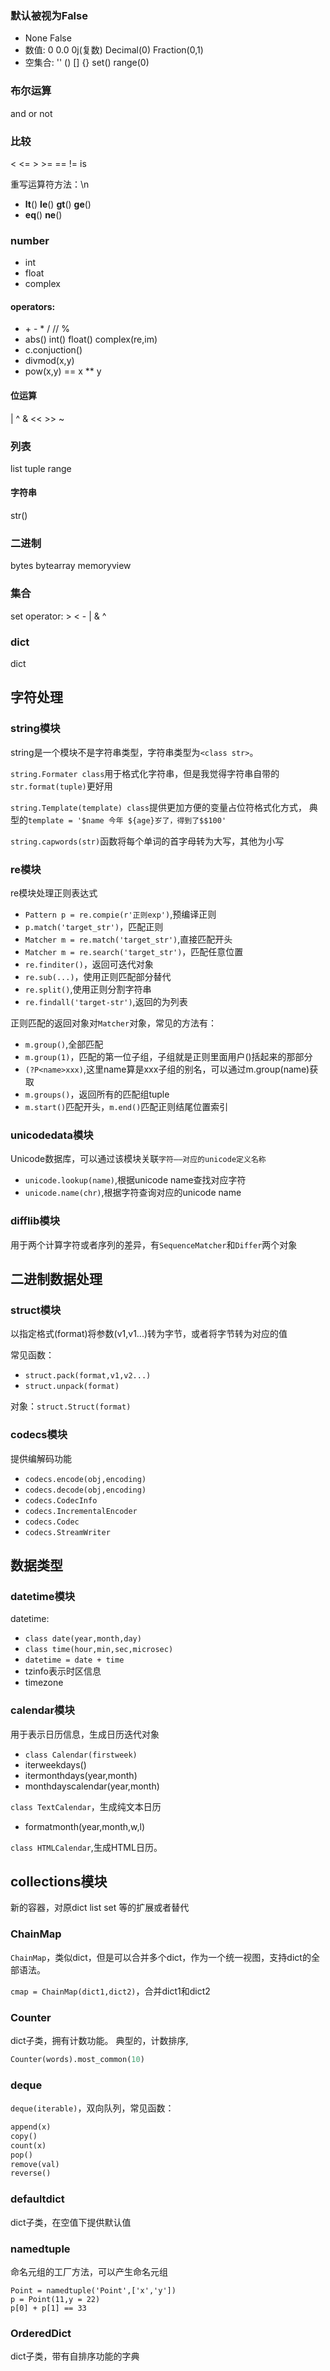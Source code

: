 
### 默认被视为False

- None False
- 数值: 0 0.0 0j(复数) Decimal(0) Fraction(0,1)
- 空集合: '' () [] {} set() range(0)

### 布尔运算
and or not

### 比较
< <= > >= == != is <is not>

重写运算符方法：\n
- __lt__()    __le__()    __gt__()    __ge__()
- __eq__() __ne__()


### number 
- int 
- float
- complex

#### operators:
- \+ \- \* / // % 
- abs() int() float() complex(re,im) 
- c.conjuction()
- divmod(x,y)
- pow(x,y) == x ** y

#### 位运算
| ^ & << >> ~

### 列表
list
tuple
range

#### 字符串
str()

### 二进制
bytes
bytearray
memoryview

### 集合
set
operator: > < - | & ^

### dict
dict

## 字符处理

### string模块
string是一个模块不是字符串类型，字符串类型为`<class str>`。

`string.Formater class`用于格式化字符串，但是我觉得字符串自带的`str.format(tuple)`更好用

`string.Template(template) class`提供更加方便的变量占位符格式化方式，
典型的`template = '$name 今年 ${age}岁了，得到了$$100'`

`string.capwords(str)`函数将每个单词的首字母转为大写，其他为小写

### re模块
re模块处理正则表达式

- `Pattern p = re.compie(r'正则exp')`,预编译正则
- `p.match('target_str')`，匹配正则
- `Matcher m = re.match('target_str')`,直接匹配开头
- `Matcher m = re.search('target_str')`，匹配任意位置
- `re.finditer()`，返回可迭代对象
- `re.sub(...)`，使用正则匹配部分替代
- `re.split()`,使用正则分割字符串
- `re.findall('target-str')`,返回的为列表

正则匹配的返回对象对`Matcher`对象，常见的方法有：
- `m.group()`,全部匹配
- `m.group(1)`，匹配的第一位子组，子组就是正则里面用户()括起来的那部分
- `(?P<name>xxx)`,这里name算是xxx子组的别名，可以通过m.group(name)获取
- `m.groups()`，返回所有的匹配组tuple
- `m.start()`匹配开头，`m.end()`匹配正则结尾位置索引

### unicodedata模块

Unicode数据库，可以通过该模块关联`字符——对应的unicode定义名称`

- `unicode.lookup(name)`,根据unicode name查找对应字符
- `unicode.name(chr)`,根据字符查询对应的unicode name

### difflib模块

用于两个计算字符或者序列的差异，有`SequenceMatcher`和`Differ`两个对象

## 二进制数据处理

### struct模块

以指定格式(format)将参数(v1,v1...)转为字节，或者将字节转为对应的值

常见函数：
- `struct.pack(format,v1,v2...)`
- `struct.unpack(format)`

对象：`struct.Struct(format)`

### codecs模块
提供编解码功能

- `codecs.encode(obj,encoding)`
- `codecs.decode(obj,encoding)`
- `codecs.CodecInfo`
- `codecs.IncrementalEncoder`
- `codecs.Codec`
- `codecs.StreamWriter`

## 数据类型

### datetime模块

datetime:
- `class date(year,month,day)`
- `class time(hour,min,sec,microsec)`
- `datetime = date + time`
- tzinfo表示时区信息
- timezone

### calendar模块

用于表示日历信息，生成日历迭代对象

- `class Calendar(firstweek)`
- iterweekdays()
- itermonthdays(year,month)
- monthdayscalendar(year,month)

`class TextCalendar`，生成纯文本日历
- formatmonth(year,month,w,l)

`class HTMLCalendar`,生成HTML日历。

## collections模块

新的容器，对原dict list set 等的扩展或者替代

### ChainMap

`ChainMap`，类似dict，但是可以合并多个dict，作为一个统一视图，支持dict的全部语法。

`cmap = ChainMap(dict1,dict2)`，合并dict1和dict2

### Counter

dict子类，拥有计数功能。
典型的，计数排序,

```python
Counter(words).most_common(10)
```

### deque

`deque(iterable)`，双向队列，常见函数：
```python
append(x)
copy()
count(x)
pop()
remove(val)
reverse()
```

### defaultdict

dict子类，在空值下提供默认值

### namedtuple

命名元组的工厂方法，可以产生命名元组
```
Point = namedtuple('Point',['x','y'])
p = Point(11,y = 22)
p[0] + p[1] == 33
```

### OrderedDict

dict子类，带有自排序功能的字典